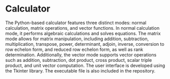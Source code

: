 # Calculator
The Python-based calculator features three distinct modes: normal calculation, matrix operations, and vector functions. In normal calculation mode, it performs algebraic calculations and solves equations. The matrix mode allows for matrix manipulation, including addition, subtraction, multiplication, transpose, power, determinant, adjoin, inverse, conversion to row echelon form, and reduced row echelon form, as well as rank determination. Additionally, the vector mode supports vector operations such as addition, subtraction, dot product, cross product, scalar triple product, and unit vector computation. The user interface is developed using the Tkinter library.
The executable file is also included in the repository.
